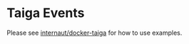 # Taiga Events

Please see [internaut/docker-taiga](https://github.com/internaut/docker-taiga) for how to use examples.
